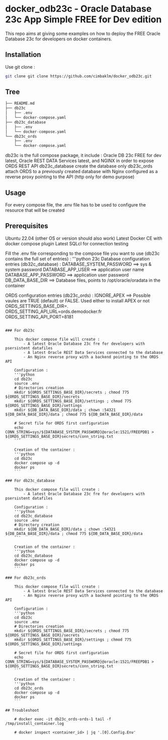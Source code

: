 # docker_odb23c - Oracle Database 23c App Simple FREE for Dev edition

This repo aims at giving some examples on how to deploy the FREE Oracle Database 23c for developers on docker containers.

## Installation

Use git clone :

```bash
git clone git clone https://github.com/cimbaklm/docker_odb23c.git
```

## Tree

```python
├── README.md
├── db23c
│   ├── .env
│   └── docker-compose.yaml
├── db23c_database
│   ├── .env
│   └── docker-compose.yaml
└── db23c_ords
    ├── .env
    └── docker-compose.yaml
```

db23c is the full compose package, it include : Oracle DB 23c FREE for dev latest, Oracle REST DATA Services latest, and NGINX in order to expose ORDS REST API
db23c_database create the database only
db23c_ords attach ORDS to a previously created database with Nginx configured as a reverse proxy pointing to the API (http only for demo purpose)

## Usage

For every compose file, the .env file has to be used to configure the resource that will be created

## Prerequisites

Ubuntu 22.04 (other OS or version should also work)
Latest Docker CE with docker compose plugin
Latest SQLcl for connection testing

Fill the .env file corresponding to the compose file you want to use (db23c contains the full set of entries) :
'''python
23c Database configuration entries (db32c_database) :
DATABASE_SYSTEM_PASSWORD ==> sys & system password
DATABASE_APP_USER ==> application user name
DATABASE_APP_PASSWORD ==> application user password
DB_DATA_BASE_DIR ==> Database files, points to /opt/oracle/oradata in the container

ORDS configuration entries (db23c_ords) :
IGNORE_APEX ==> Possible vaules are TRUE (default) or FALSE. Used either to install APEX or not
ORDS_SETTINGS_BASE_DIR=.
ORDS_SETTING_API_URL=ords.demodocker.fr
ORDS_SETTING_API_PORT=8181
```

### For db23c

    This docker compose file will create :
        - A latest Oracle Database 23c fre for developers with psersistent datafiles
        - A latest Oracle REST Data Services connected to the database
        - An Nginx reverse proxy with a backend pointing to the ORDS API

    Configuration :
    '''python
    cd db23c
    source .env
    # Directories creation
    mkdir ${ORDS_SETTINGS_BASE_DIR}/secrets ; chmod 775 ${ORDS_SETTINGS_BASE_DIR}/secrets
    mkdir ${ORDS_SETTINGS_BASE_DIR}/settings ; chmod 775 ${ORDS_SETTINGS_BASE_DIR}/settings
    mkdir ${DB_DATA_BASE_DIR}/data ; chown :54321 ${DB_DATA_BASE_DIR}/data ; chmod 775 ${DB_DATA_BASE_DIR}/data
    
    # Secret file for ORDS first configuration
    echo CONN_STRING=sys/${DATABASE_SYSTEM_PASSWORD}@oracle:1521/FREEPDB1 > ${ORDS_SETTINGS_BASE_DIR}secrets/conn_string.txt
    ```

    Creation of the container :
    '''python
    cd db23c
    docker compose up -d
    docker ps
    ```

### For db23c_database

    This docker compose file will create :
        - A latest Oracle Database 23c fre for developers with psersistent datafiles

    Configuration :
    '''python
    cd db23c_database
    source .env
    # Directory creation
    mkdir ${DB_DATA_BASE_DIR}/data ; chown :54321 ${DB_DATA_BASE_DIR}/data ; chmod 775 ${DB_DATA_BASE_DIR}/data
    ```

    Creation of the container :
    '''python
    cd db23c_database
    docker compose up -d
    docker ps
    ```

### For db23c_ords

    This docker compose file will create :
        - A latest Oracle REST Data Services connected to the database
        - An Nginx reverse proxy with a backend pointing to the ORDS API

    Configuration :
    '''python
    cd db23c
    source .env
    # Directories creation
    mkdir ${ORDS_SETTINGS_BASE_DIR}/secrets ; chmod 775 ${ORDS_SETTINGS_BASE_DIR}/secrets
    mkdir ${ORDS_SETTINGS_BASE_DIR}/settings ; chmod 775 ${ORDS_SETTINGS_BASE_DIR}/settings
    
    # Secret file for ORDS first configuration
    echo CONN_STRING=sys/${DATABASE_SYSTEM_PASSWORD}@oracle:1521/FREEPDB1 > ${ORDS_SETTINGS_BASE_DIR}secrets/conn_string.txt
    ```

    Creation of the container :
    '''python
    cd db23c_ords
    docker compose up -d
    docker ps
    ```

## Troubleshoot

    # docker exec -it db23c_ords-ords-1 tail -f /tmp/install_container.log

    # docker inspect <container_id> | jq '.[0].Config.Env'


